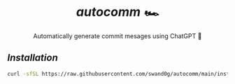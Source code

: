 <div align="center">
  <h1>
    <i>autocomm 🏎️</i>
  </h1>

  Automatically generate commit mesages using ChatGPT 🤖
</div>

## *Installation*
```sh
curl -sfSL https://raw.githubusercontent.com/swand0g/autocomm/main/install.sh | bash
```